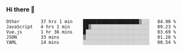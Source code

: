 ### Hi there 👋

<!--
**Hundeklemmen/Hundeklemmen** is a ✨ _special_ ✨ repository because its `README.md` (this file) appears on your GitHub profile.

Here are some ideas to get you started:

- 🔭 I’m currently working on ...
- 🌱 I’m currently learning ...
- 👯 I’m looking to collaborate on ...
- 🤔 I’m looking for help with ...
- 💬 Ask me about ...
- 📫 How to reach me: ...
- 😄 Pronouns: ...
- ⚡ Fun fact: ...
-->
<!--START_SECTION:waka-->
```text
Other        37 hrs 1 min    █████████████████████▒░░░   84.90 % 
JavaScript   4 hrs 1 min     ██▒░░░░░░░░░░░░░░░░░░░░░░   09.23 % 
Vue.js       1 hr 36 mins    █░░░░░░░░░░░░░░░░░░░░░░░░   03.69 % 
JSON         33 mins         ▒░░░░░░░░░░░░░░░░░░░░░░░░   01.28 % 
YAML         14 mins         ░░░░░░░░░░░░░░░░░░░░░░░░░   00.54 % 
```
<!--END_SECTION:waka-->
